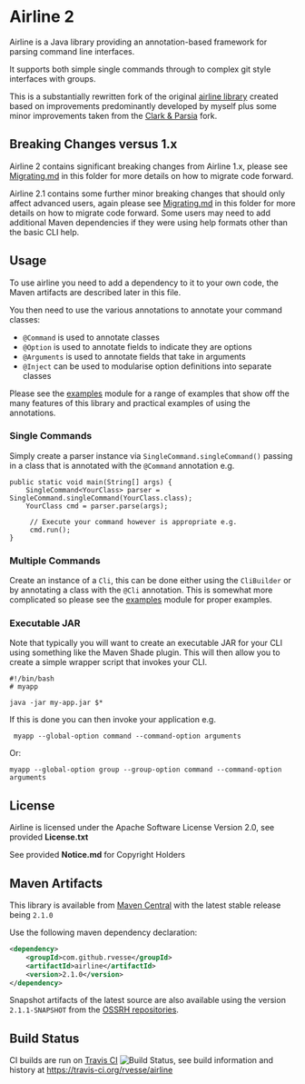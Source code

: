 # Airline 2

Airline is a Java library providing an annotation-based framework for parsing command line interfaces.

It supports both simple single commands through to complex git style interfaces with groups.

This is a substantially rewritten fork of the original [airline library](https://github.com/airlift/airline) created based on improvements predominantly developed by myself plus some minor improvements taken from the [Clark & Parsia](https://github.com/clarkparsia/airline) fork.

## Breaking Changes versus 1.x

Airline 2 contains significant breaking changes from Airline 1.x, please see [Migrating.md](Migrating.md) in this folder for more details on how to migrate code forward.

Airline 2.1 contains some further minor breaking changes that should only affect advanced users, again please see [Migrating.md](Migrating.md) in this folder for more details on how to migrate code forward.  Some users may need to add additional Maven dependencies if they were using help formats other than the basic CLI help.

## Usage

To use airline you need to add a dependency to it to your own code, the Maven artifacts are described later in this file.

You then need to use the various annotations to annotate your command classes:

- `@Command` is used to annotate classes
- `@Option` is used to annotate fields to indicate they are options
- `@Arguments` is used to annotate fields that take in arguments
- `@Inject` can be used to modularise option definitions into separate classes

Please see the [examples](examples/) module for a range of examples that show off the many features of this library and practical examples of using the annotations.

### Single Commands

Simply create a parser instance via `SingleCommand.singleCommand()` passing in a class that is annotated with the `@Command` annotation e.g.

    public static void main(String[] args) {
        SingleCommand<YourClass> parser = SingleCommand.singleCommand(YourClass.class);
        YourClass cmd = parser.parse(args);
        
         // Execute your command however is appropriate e.g.
         cmd.run();   
    }

### Multiple Commands

Create an instance of a `Cli`, this can be done either using the `CliBuilder` or by annotating a class with the `@Cli` annotation.  This is somewhat more complicated so please see the [examples](examples/) module for proper examples.

### Executable JAR

Note that typically you will want to create an executable JAR for your CLI using something like the Maven Shade plugin.  This will then allow you to create a simple wrapper script that invokes your CLI.

    #!/bin/bash
    # myapp
    
    java -jar my-app.jar $*

If this is done you can then invoke your application e.g.

     myapp --global-option command --command-option arguments
     
Or:

    myapp --global-option group --group-option command --command-option arguments
    
## License

Airline is licensed under the Apache Software License Version 2.0, see provided **License.txt**

See provided **Notice.md** for Copyright Holders

## Maven Artifacts

This library is available from [Maven Central](http://search.maven.org) with the latest stable release being `2.1.0`

Use the following maven dependency declaration:

```xml
<dependency>
    <groupId>com.github.rvesse</groupId>
    <artifactId>airline</artifactId>
    <version>2.1.0</version>
</dependency>
```

Snapshot artifacts of the latest source are also available using the version `2.1.1-SNAPSHOT` from the [OSSRH repositories](http://central.sonatype.org/pages/ossrh-guide.html#ossrh-usage-notes).

## Build Status

CI builds are run on [Travis CI](http://travis-ci.org/) ![Build Status](https://travis-ci.org/rvesse/airline.png), see build information and history at https://travis-ci.org/rvesse/airline
